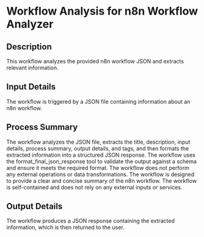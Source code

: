 # Workflow Analysis for n8n Workflow Analyzer

## Description
This workflow analyzes the provided n8n workflow JSON and extracts relevant information.

## Input Details
The workflow is triggered by a JSON file containing information about an n8n workflow.

## Process Summary
The workflow analyzes the JSON file, extracts the title, description, input details, process summary, output details, and tags, and then formats the extracted information into a structured JSON response. The workflow uses the format_final_json_response tool to validate the output against a schema and ensure it meets the required format. The workflow does not perform any external operations or data transformations. The workflow is designed to provide a clear and concise summary of the n8n workflow. The workflow is self-contained and does not rely on any external inputs or services.

## Output Details
The workflow produces a JSON response containing the extracted information, which is then returned to the user.
